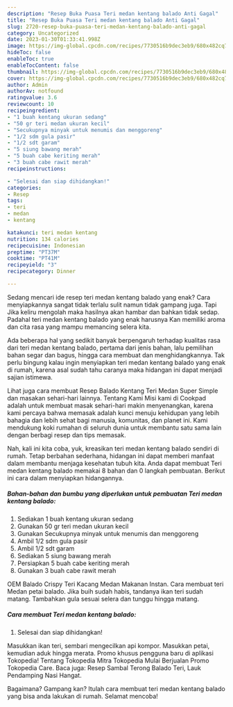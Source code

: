 ```yaml
---
description: "Resep Buka Puasa Teri medan kentang balado Anti Gagal"
title: "Resep Buka Puasa Teri medan kentang balado Anti Gagal"
slug: 2720-resep-buka-puasa-teri-medan-kentang-balado-anti-gagal
category: Uncategorized
date: 2023-01-30T01:33:41.998Z
image: https://img-global.cpcdn.com/recipes/7730516b9dec3eb9/680x482cq70/teri-medan-kentang-balado-foto-resep-utama.jpg
hideToc: false
enableToc: true
enableTocContent: false
thumbnail: https://img-global.cpcdn.com/recipes/7730516b9dec3eb9/680x482cq70/teri-medan-kentang-balado-foto-resep-utama.jpg
cover: https://img-global.cpcdn.com/recipes/7730516b9dec3eb9/680x482cq70/teri-medan-kentang-balado-foto-resep-utama.jpg
author: Admin
authorAv: notfound
ratingvalue: 3.6
reviewcount: 10
recipeingredient:
- "1 buah kentang ukuran sedang"
- "50 gr teri medan ukuran kecil"
- "Secukupnya minyak untuk menumis dan menggoreng"
- "1/2 sdm gula pasir"
- "1/2 sdt garam"
- "5 siung bawang merah"
- "5 buah cabe keriting merah"
- "3 buah cabe rawit merah"
recipeinstructions:

- "Selesai dan siap dihidangkan!"
categories:
- Resep
tags:
- teri
- medan
- kentang

katakunci: teri medan kentang 
nutrition: 134 calories
recipecuisine: Indonesian
preptime: "PT37M"
cooktime: "PT41M"
recipeyield: "3"
recipecategory: Dinner

---
```



Sedang mencari ide resep teri medan kentang balado yang enak? Cara menyiapkannya sangat tidak terlalu sulit namun tidak gampang juga. Tapi Jika keliru mengolah maka hasilnya akan hambar dan bahkan tidak sedap. Padahal teri medan kentang balado yang enak harusnya Kan memiliki aroma dan cita rasa yang mampu memancing selera kita.


Ada beberapa hal yang sedikit banyak berpengaruh terhadap kualitas rasa dari teri medan kentang balado, pertama dari jenis bahan, lalu pemilihan bahan segar dan bagus, hingga cara membuat dan menghidangkannya. Tak perlu bingung kalau ingin menyiapkan teri medan kentang balado yang enak di rumah, karena asal sudah tahu caranya maka hidangan ini dapat menjadi sajian istimewa.

Lihat juga cara membuat Resep Balado Kentang Teri Medan Super Simple dan masakan sehari-hari lainnya. Tentang Kami Misi kami di Cookpad adalah untuk membuat masak sehari-hari makin menyenangkan, karena kami percaya bahwa memasak adalah kunci menuju kehidupan yang lebih bahagia dan lebih sehat bagi manusia, komunitas, dan planet ini. Kami mendukung koki rumahan di seluruh dunia untuk membantu satu sama lain dengan berbagi resep dan tips memasak.


Nah, kali ini kita coba, yuk, kreasikan teri medan kentang balado sendiri di rumah. Tetap berbahan sederhana, hidangan ini dapat memberi manfaat dalam membantu menjaga kesehatan tubuh kita. Anda dapat membuat Teri medan kentang balado memakai 8 bahan dan 0 langkah pembuatan. Berikut ini cara dalam menyiapkan hidangannya.

<!--inarticleads1-->

##### Bahan-bahan dan bumbu yang diperlukan untuk pembuatan Teri medan kentang balado:

1. Sediakan 1 buah kentang ukuran sedang
1. Gunakan 50 gr teri medan ukuran kecil
1. Gunakan Secukupnya minyak untuk menumis dan menggoreng
1. Ambil 1/2 sdm gula pasir
1. Ambil 1/2 sdt garam
1. Sediakan 5 siung bawang merah
1. Persiapkan 5 buah cabe keriting merah
1. Gunakan 3 buah cabe rawit merah


OEM Balado Crispy Teri Kacang Medan Makanan Instan. Cara membuat teri Medan petai balado. Jika buih sudah habis, tandanya ikan teri sudah matang. Tambahkan gula sesuai selera dan tunggu hingga matang. 

<!--inarticleads2-->

##### Cara membuat Teri medan kentang balado:


1. Selesai dan siap dihidangkan!

Masukkan ikan teri, sembari mengecilkan api kompor. Masukkan petai, kemudian aduk hingga merata. Promo khusus pengguna baru di aplikasi Tokopedia! Tentang Tokopedia Mitra Tokopedia Mulai Berjualan Promo Tokopedia Care. Baca juga: Resep Sambal Terong Balado Teri, Lauk Pendamping Nasi Hangat. 

Bagaimana? Gampang kan? Itulah cara membuat teri medan kentang balado yang bisa anda lakukan di rumah. Selamat mencoba!
